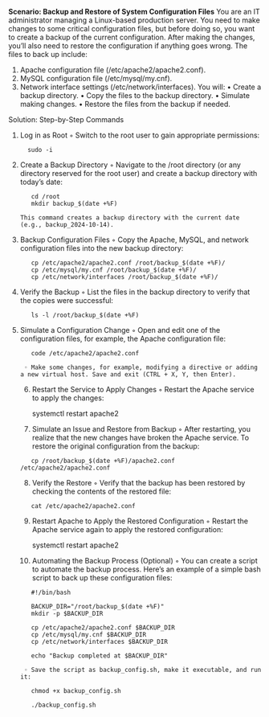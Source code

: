 **Scenario: Backup and Restore of System Configuration Files**
You are an IT administrator managing a Linux-based production server. You need to make changes to some critical configuration files, but before doing so, you want to create a backup of the current configuration. After making the changes, you’ll also need to restore the configuration if anything goes wrong.
The files to back up include:
1. Apache configuration file (/etc/apache2/apache2.conf).
2. MySQL configuration file (/etc/mysql/my.cnf).
3. Network interface settings (/etc/network/interfaces).
You will:
    • Create a backup directory.
    • Copy the files to the backup directory.
    • Simulate making changes.
    • Restore the files from the backup if needed.

Solution: Step-by-Step Commands
1. Log in as Root
        ◦ Switch to the root user to gain appropriate permissions:
       
    ```
      sudo -i
    ```
2. Create a Backup Directory
        ◦ Navigate to the /root directory (or any directory reserved for the root user) and create a backup directory with today’s date:
    ```   
       cd /root
       mkdir backup_$(date +%F)
    ```
       This command creates a backup directory with the current date (e.g., backup_2024-10-14).
3. Backup Configuration Files
        ◦ Copy the Apache, MySQL, and network configuration files into the new backup directory:
       
    ``` 
       cp /etc/apache2/apache2.conf /root/backup_$(date +%F)/
       cp /etc/mysql/my.cnf /root/backup_$(date +%F)/
       cp /etc/network/interfaces /root/backup_$(date +%F)/
    ```
4. Verify the Backup
        ◦ List the files in the backup directory to verify that the copies were successful:
    ```   
       ls -l /root/backup_$(date +%F)
    ```
5. Simulate a Configuration Change
        ◦ Open and edit one of the configuration files, for example, the Apache configuration file:
    ```   
       code /etc/apache2/apache2.conf
    ```
        ◦ Make some changes, for example, modifying a directive or adding a new virtual host. Save and exit (CTRL + X, Y, then Enter).
    6. Restart the Service to Apply Changes
        ◦ Restart the Apache service to apply the changes:
       
       systemctl restart apache2
    7. Simulate an Issue and Restore from Backup
        ◦ After restarting, you realize that the new changes have broken the Apache service. To restore the original configuration from the backup:
    ```   
       cp /root/backup_$(date +%F)/apache2.conf /etc/apache2/apache2.conf
    ```
    8. Verify the Restore
        ◦ Verify that the backup has been restored by checking the contents of the restored file:
    ```   
       cat /etc/apache2/apache2.conf
    ```
    9. Restart Apache to Apply the Restored Configuration
        ◦ Restart the Apache service again to apply the restored configuration:
       
       systemctl restart apache2
    10. Automating the Backup Process (Optional)
        ◦ You can create a script to automate the backup process. Here’s an example of a simple bash script to back up these configuration files:
    ```   
       #!/bin/bash
       
       BACKUP_DIR="/root/backup_$(date +%F)"
       mkdir -p $BACKUP_DIR
       
       cp /etc/apache2/apache2.conf $BACKUP_DIR
       cp /etc/mysql/my.cnf $BACKUP_DIR
       cp /etc/network/interfaces $BACKUP_DIR
       
       echo "Backup completed at $BACKUP_DIR"
    ```
        ◦ Save the script as backup_config.sh, make it executable, and run it:
   
    ```   
       chmod +x backup_config.sh

       ./backup_config.sh
    ```
